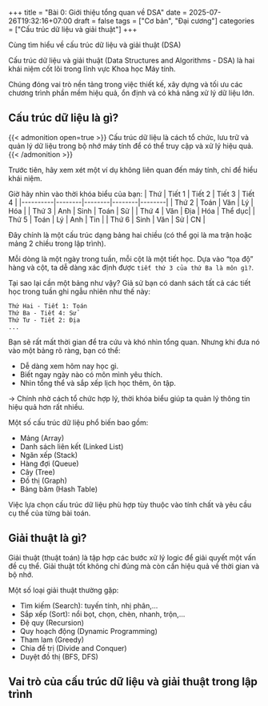 +++
title = "Bài 0: Giới thiệu tổng quan về DSA"
date = 2025-07-26T19:32:16+07:00
draft = false
tags = ["Cơ bản", "Đại cương"]
categories = ["Cấu trúc dữ liệu và giải thuật"]
+++

Cùng tìm hiểu về cấu trúc dữ liệu và giải thuật (DSA)

<!--more-->


Cấu trúc dữ liệu và giải thuật (Data Structures and Algorithms - DSA) là hai khái niệm cốt lõi trong lĩnh vực Khoa học Máy tính.

Chúng đóng vai trò nền tảng trong việc thiết kế, xây dựng và tối ưu các chương trình phần mềm hiệu quả, ổn định và có khả năng xử lý dữ liệu lớn.

## Cấu trúc dữ liệu là gì?

{{< admonition open=true >}}
Cấu trúc dữ liệu là cách tổ chức, lưu trữ và quản lý dữ liệu trong bộ nhớ máy tính để có thể truy cập và xử lý hiệu quả.
{{< /admonition >}}

Trước tiên, hãy xem xét một ví dụ không liên quan đến máy tính, chỉ để hiểu khái niệm.

Giờ hãy nhìn vào thời khóa biểu của bạn:
| Thứ      | Tiết 1 | Tiết 2 | Tiết 3 | Tiết 4 |
|----------|--------|--------|--------|--------|
| Thứ 2    | Toán   | Văn    | Lý     | Hóa    |
| Thứ 3    | Anh    | Sinh   | Toán   | Sử     |
| Thứ 4    | Văn    | Địa    | Hóa    | Thể dục|
| Thứ 5    | Toán   | Lý     | Anh    | Tin    |
| Thứ 6    | Sinh   | Văn    | Sử     | CN     |

Đây chính là một cấu trúc dạng bảng hai chiều (có thể gọi là ma trận hoặc mảng 2 chiều trong lập trình).

Mỗi dòng là một ngày trong tuần, mỗi cột là một tiết học. Dựa vào “tọa độ” hàng và cột, ta dễ dàng xác định được `tiết thứ 3 của thứ Ba là môn gì?`.

Tại sao lại cần một bảng như vậy? Giả sử bạn có danh sách tất cả các tiết học trong tuần ghi ngẫu nhiên như thế này:

```text
Thứ Hai - Tiết 1: Toán
Thứ Ba - Tiết 4: Sử
Thứ Tư - Tiết 2: Địa
...
```

Bạn sẽ rất mất thời gian để tra cứu và khó nhìn tổng quan. Nhưng khi đưa nó vào một bảng rõ ràng, bạn có thể:
 - Dễ dàng xem hôm nay học gì.
 - Biết ngay ngày nào có môn mình yêu thích.
 - Nhìn tổng thể và sắp xếp lịch học thêm, ôn tập.

→ Chính nhờ cách tổ chức hợp lý, thời khóa biểu giúp ta quản lý thông tin hiệu quả hơn rất nhiều.



Một số cấu trúc dữ liệu phổ biến bao gồm:
 - Mảng (Array)
 - Danh sách liên kết (Linked List)
 - Ngăn xếp (Stack)
- Hàng đợi (Queue)
- Cây (Tree)
- Đồ thị (Graph)
- Bảng băm (Hash Table)

Việc lựa chọn cấu trúc dữ liệu phù hợp tùy thuộc vào tính chất và yêu cầu cụ thể của từng bài toán.

## Giải thuật là gì?

Giải thuật (thuật toán) là tập hợp các bước xử lý logic để giải quyết một vấn đề cụ thể. Giải thuật tốt không chỉ đúng mà còn cần hiệu quả về thời gian và bộ nhớ.

Một số loại giải thuật thường gặp:

 - Tìm kiếm (Search): tuyến tính, nhị phân,...
 - Sắp xếp (Sort): nổi bọt, chọn, chèn, nhanh, trộn,...
 - Đệ quy (Recursion)
 - Quy hoạch động (Dynamic Programming)
 - Tham lam (Greedy)
 - Chia để trị (Divide and Conquer)
 - Duyệt đồ thị (BFS, DFS)

## Vai trò của cấu trúc dữ liệu và giải thuật trong lập trình


